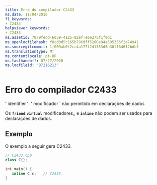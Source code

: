 ```yaml
---
title: Erro do compilador C2433
ms.date: 11/04/2016
f1_keywords:
- C2433
helpviewer_keywords:
- C2433
ms.assetid: 7079fedd-6059-4125-82ef-ebe275f1f9d1
ms.openlocfilehash: f8cd8d5c165b796dff5260e84a505356f2a74941
ms.sourcegitcommit: 1f009ab0f2cc4a177f2d1353d5a38f164612bdb1
ms.translationtype: MT
ms.contentlocale: pt-BR
ms.lasthandoff: 07/27/2020
ms.locfileid: "87216213"
---
```

# <a name="compiler-error-c2433"></a>Erro do compilador C2433

' identifier ': ' modificador ' não permitido em declarações de dados

Os **`friend`** **`virtual`** modificadores,, e **`inline`** não podem ser usados para declarações de dados.

## <a name="example"></a>Exemplo

O exemplo a seguir gera C2433.

```cpp
// C2433.cpp
class C{};

int main() {
   inline C c;   // C2433
}
```
